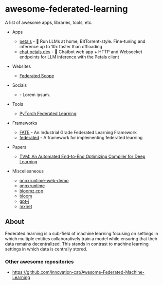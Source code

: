 # awesome-federated-learning

A list of awesome apps, libraries, tools, etc.

- Apps
  - [petals](https://github.com/bigscience-workshop/petals) - 🌸 Run LLMs at home, BitTorrent-style. Fine-tuning and inference up to 10x faster than offloading
  - [chat.petals.dev](https://github.com/petals-infra/chat.petals.dev) - 💬 Chatbot web app + HTTP and Websocket endpoints for LLM inference with the Petals client
  
- Websites
  - [Federated Scope](https://github.com/alibaba/FederatedScope)

- Socials
  - []() - Lorem ipsum.
 
- Tools
  - [PyTorch Federated Learning](https://github.com/AshwinRJ/Federated-Learning-PyTorch)
- Frameworks
  - [FATE](https://github.com/FederatedAI/FATE) - An Industrial Grade Federated Learning Framework
  - [federated](https://github.com/tensorflow/federated) - A framework for implementing federated learning
- Papers
  - [TVM: An Automated End-to-End Optimizing Compiler for Deep Learning](https://arxiv.org/abs/1802.04799)
- Miscelleaneous
  - [onnxruntime-web-demo](https://github.com/microsoft/onnxruntime-web-demo)
  - [onnxruntime](https://github.com/microsoft/onnxruntime)
  - [bloomz.cpp](https://github.com/NouamaneTazi/bloomz.cpp)
  - [bloom](https://huggingface.co/blog/bloom)
  - [gpt-j](https://github.com/graphcore/gpt-j)
  - [mxnet](https://github.com/apache/mxnet)


## About
Federated learning is a sub-field of machine learning focusing on settings in which multiple entities collaboratively train a model while ensuring that their data remains decentralized. This stands in contrast to machine learning settings in which data is centrally stored.

### Other awesome repositories

* https://github.com/innovation-cat/Awesome-Federated-Machine-Learning
  


